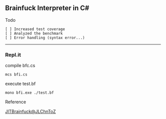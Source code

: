 ## Brainfuck Interpreter in C#
	
Todo

	[ ] Increased test coverage
  	[ ] Analyzed the benchmark
 	[ ] Error handling (syntax error...)
	
--- 


### Repl.it

compile bfc.cs
```
mcs bfi.cs

```

execute test.bf
```
mono bfi.exe ./test.bf

```


Reference

[JITBrainfuck@JLChnToZ](https://github.com/JLChnToZ/JITBrainfuck)
